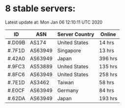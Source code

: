 # 8 stable servers:

Latest update at: Mon Jan 06 12:10:11 UTC 2020

| ID | ASN | Server Country | Online |
| -- | --- | -------------- | ------ |
| #.D09B | AS174 | United States | 14 hrs |
| #.7F1D | AS63949 | Singapore | 13 hrs |
| #.42A0 | AS63949 | Japan | 396 hrs |
| #.9FC3 | AS53889 | United States | 135 hrs |
| #.8FC6 | AS63949 | United States | 258 hrs |
| #.7E1D | AS3462 | Taiwan | 58 hrs |
| #.E0CF | AS63949 | Germany | 84 hrs |
| #.62DA | AS63949 | Japan | 193 hrs |

